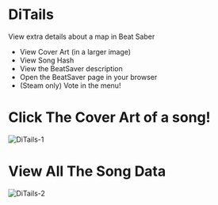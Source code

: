 # DiTails
 View extra details about a map in Beat Saber
* View Cover Art (in a larger image)
* View Song Hash
* View the BeatSaver description
* Open the BeatSaver page in your browser
* (Steam only) Vote in the menu!


# Click The Cover Art of a song!
![DiTails-1](https://cdn.discordapp.com/attachments/923510829842841650/1069025136801497118/Screenshot_20230129_124343.png)

# View All The Song Data
![DiTails-2](https://cdn.discordapp.com/attachments/923510829842841650/1069025137120268459/Screenshot_20230129_124322.png)
